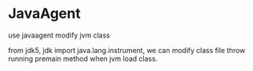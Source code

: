 # JavaAgent
use javaagent modify jvm class

from jdk5, jdk import java.lang.instrument, we can modify class file throw running premain method when jvm load class.